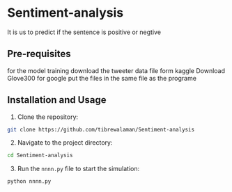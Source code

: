 # Sentiment-analysis
It is us to predict if the sentence is positive or negtive
## Pre-requisites
for the model training download the tweeter data file form kaggle
Download Glove300 for google
put the files in the same file as the programe 

## Installation and Usage

1. Clone the repository:
```bash
git clone https://github.com/tibrewalaman/Sentiment-analysis
```

2. Navigate to the project directory:
```bash
cd Sentiment-analysis
```

3. Run the `nnnn.py` file to start the simulation:
```bash
python nnnn.py
```
